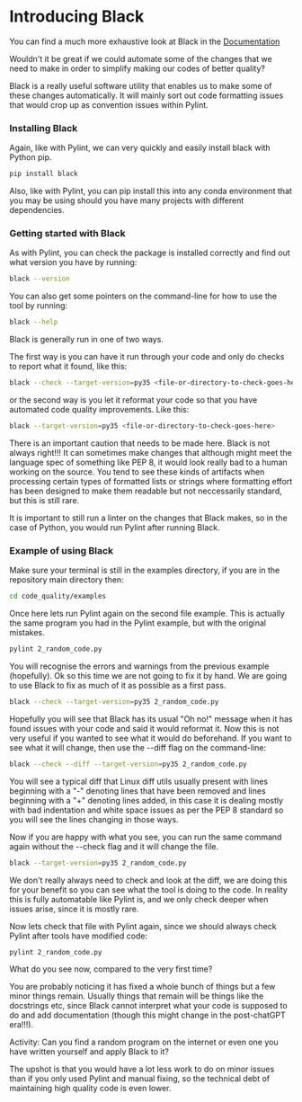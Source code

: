 # Introducing Black

You can find a much more exhaustive look at Black in the [Documentation](https://black.readthedocs.io/en/stable/)

Wouldn't it be great if we could automate some of the changes that we need to make in order to simplify making our codes of better quality?

Black is a really useful software utility that enables us to make some of these changes automatically. It will mainly sort out code formatting issues that would crop up as convention issues within Pylint.


### Installing Black

Again, like with Pylint, we can very quickly and easily install black with Python pip.

```bash
pip install black
```

Also, like with Pylint, you can pip install this into any conda environment that you may be using should you have many projects with different dependencies.


### Getting started with Black

As with Pylint, you can check the package is installed correctly and find out what version you have by running:

```bash
black --version
```

You can also get some pointers on the command-line for how to use the tool by running:

```bash
black --help
```

Black is generally run in one of two ways. 

The first way is you can have it run through your code and only do checks to report what it found, like this:

```bash
black --check --target-version=py35 <file-or-directory-to-check-goes-here>
```

or the second way is you let it reformat your code so that you have automated code quality improvements. Like this:

```bash
black --target-version=py35 <file-or-directory-to-check-goes-here>
```

There is an important caution that needs to be made here. Black is not always right!!! It can sometimes make changes that although might meet the language spec of something like PEP 8, it would look really bad to a human working on the source. You tend to see these kinds of artifacts when processing certain types of formatted lists or strings where formatting effort has been designed to make them readable but not neccessarily standard, but this is still rare.

It is important to still run a linter on the changes that Black makes, so in the case of Python, you would run Pylint after running Black.

### Example of using Black

Make sure your terminal is still in the examples directory, if you are in the repository main directory then:

```bash
cd code_quality/examples
```

Once here lets run Pylint again on the second file example. This is actually the same program you had in the Pylint example, but with the original mistakes.

```bash
pylint 2_random_code.py
```

You will recognise the errors and warnings from the previous example (hopefully). Ok so this time we are not going to fix it by hand. We are going to use Black to fix as much of it as possible as a first pass.

```bash
black --check --target-version=py35 2_random_code.py
```

Hopefully you will see that Black has its usual "Oh no!" message when it has found issues with your code and said it would reformat it. Now this is not very useful if you wanted to see what it would do beforehand. If you want to see what it will change, then use the --diff flag on the command-line:

```bash
black --check --diff --target-version=py35 2_random_code.py
```

You will see a typical diff that Linux diff utils usually present with lines beginning with a "-" denoting lines that have been removed and lines beginning with a "+" denoting lines added, in this case it is dealing mostly with bad indentation and white space issues as per the PEP 8 standard so you will see the lines changing in those ways. 

Now if you are happy with what you see, you can run the same command again without the --check flag and it will change the file.

```bash
black --target-version=py35 2_random_code.py
```

We don't really always need to check and look at the diff, we are doing this for your benefit so you can see what the tool is doing to the code. In reality this is fully automatable like Pylint is, and we only check deeper when issues arise, since it is mostly rare.

Now lets check that file with Pylint again, since we should always check Pylint after tools have modified code:

```bash
pylint 2_random_code.py
```

What do you see now, compared to the very first time?

You are probably noticing it has fixed a whole bunch of things but a few minor things remain. Usually things that remain will be things like the docstrings etc, since Black cannot interpret what your code is supposed to do and add documentation (though this might change in the post-chatGPT era!!!).

Activity: Can you find a random program on the internet or even one you have written yourself and apply Black to it?

The upshot is that you would have a lot less work to do on minor issues than if you only used Pylint and manual fixing, so the technical debt of maintaining high quality code is even lower.

